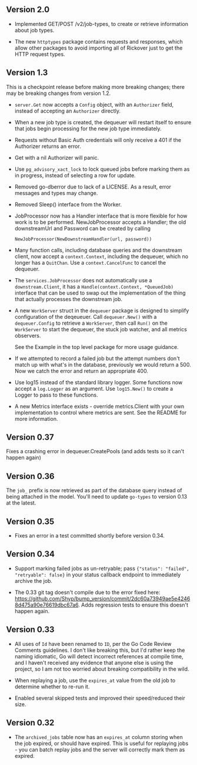 ## Version 2.0

- Implemented GET/POST /v2/job-types, to create or retrieve information about
  job types.

- The new `httptypes` package contains requests and responses, which allow other
  packages to avoid importing all of Rickover just to get the HTTP request
  types.

## Version 1.3

This is a checkpoint release before making more breaking changes; there may be
breaking changes from version 1.2.

- `server.Get` now accepts a `Config` object, with an `Authorizer` field,
instead of accepting an `Authorizer` directly.

- When a new job type is created, the dequeuer will restart itself to ensure
  that jobs begin processing for the new job type immediately.

- Requests without Basic Auth credentials will only receive a 401 if the
Authorizer returns an error.

- Get with a nil Authorizer will panic.

- Use `pg_advisory_xact_lock` to lock queued jobs before marking them as in
progress, instead of selecting a row for update.

- Removed go-dberror due to lack of a LICENSE. As a result, error messages and
  types may change.

- Removed Sleep() interface from the Worker.

- JobProcessor now has a Handler interface that is more flexible for how work is
  to be performed. NewJobProcessor accepts a Handler; the old downstreamUrl and
  Password can be created by calling

    ```
    NewJobProcessor(NewDownstreamHandler(url, password))
    ```

- Many function calls, including database queries and the downstream client,
now accept a `context.Context`, including the dequeuer, which no longer has a
`QuitChan`. Use a `context.CancelFunc` to cancel the dequeuer.

- The `services.JobProcessor` does not automatically use a `downstream.Client`,
it has a `Handle(context.Context, *QueuedJob)` interface that can be used to
swap out the implementation of the thing that actually processes the downstream
job.

- A new `WorkServer` struct in the `dequeuer` package is designed to simplify
configuration of the deqeueuer. Call `dequeuer.New()` with a `dequeuer.Config`
to retrieve a `WorkServer`, then call `Run()` on the `WorkServer` to start the
dequeuer, the stuck job watcher, and all metrics observers.

    See the Example in the top level package for more usage guidance.

- If we attempted to record a failed job but the attempt numbers don't match up
with what's in the database, previously we would return a 500. Now we catch the
error and return an appropriate 400.

- Use log15 instead of the standard library logger. Some functions now accept
a `log.Logger` as an argument. Use `log15.New()` to create a Logger to pass to
these functions.

- A new Metrics interface exists - override metrics.Client with your own
implementation to control where metrics are sent. See the README for more
information.

## Version 0.37

Fixes a crashing error in dequeuer.CreatePools (and adds tests so it can't
happen again)

## Version 0.36

The `job_` prefix is now retrieved as part of the database query instead of
being attached in the model. You'll need to update `go-types` to version 0.13
at the latest.

## Version 0.35

- Fixes an error in a test committed shortly before version 0.34.

## Version 0.34

- Support marking failed jobs as un-retryable; pass `{"status": "failed",
"retryable": false}` in your status callback endpoint to immediately archive
the job.

- The 0.33 git tag doesn't compile due to the error fixed here:
https://github.com/Shyp/bump_version/commit/2dc60a73949ae5e42468d475a90e76619dbc67a6.
Adds regression tests to ensure this doesn't happen again.

## Version 0.33

- All uses of `Id` have been renamed to `ID`, per the Go Code Review Comments
guidelines. I don't like breaking this, but I'd rather keep the naming
idiomatic, Go will detect incorrect references at compile time, and I haven't
received any evidence that anyone else is using the project, so I am not too
worried about breaking compatibility in the wild.

- When replaying a job, use the `expires_at` value from the old job to
  determine whether to re-run it.

- Enabled several skipped tests and improved their speed/reduced their size.

## Version 0.32

- The `archived_jobs` table now has an `expires_at` column storing when the job
expired, or should have expired. This is useful for replaying jobs - you can
batch replay jobs and the server will correctly mark them as expired.
